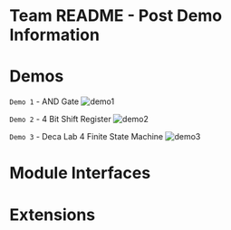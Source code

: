 # Team README - Post Demo Information 


# Demos 
`Demo 1` - AND Gate
![demo1](https://../readme-screenshots/andgate.png)

`Demo 2` - 4 Bit Shift Register
![demo2](https://../readme-screenshots/shiftregister.png)

`Demo 3` - Deca Lab 4 Finite State Machine
![demo3]()

# Module Interfaces 

# Extensions

